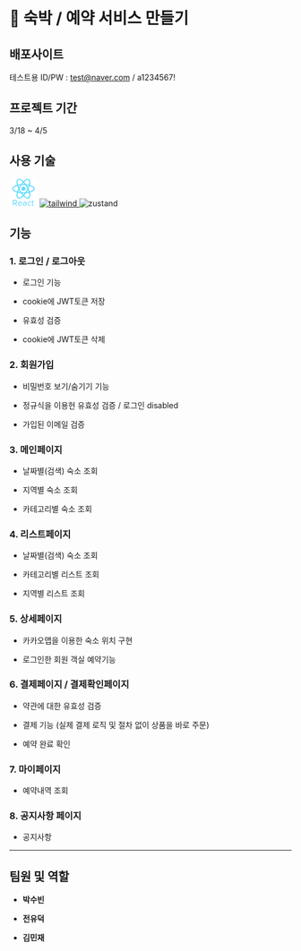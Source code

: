 # **💒 숙박 / 예약 서비스 만들기**

## 배포사이트



테스트용 ID/PW : test@naver.com / a1234567!

## 프로젝트 기간

3/18 ~ 4/5

## 사용 기술

<p align="left"> <img src="https://raw.githubusercontent.com/devicons/devicon/master/icons/react/react-original-wordmark.svg" alt="react" width="50" height="50"/> </a> <a href="https://sass-lang.com" target="_blank" rel="noreferrer">  <a href="https://tailwindcss.com/" target="_blank" rel="noreferrer"> <img src="https://www.vectorlogo.zone/logos/tailwindcss/tailwindcss-icon.svg" alt="tailwind" width="50" height="50"/> </a> <a><img src="https://github.com/subinsad/KDT_FE_MINI_Team2/assets/138507900/01ef85b6-0a12-44e5-9d4a-efdcb29ce9b4" alt="zustand" width="50" height="50"/></a> </p> 


## 기능

### 1. 로그인 / 로그아웃

- 로그인 기능 <br />

- cookie에 JWT토큰 저장 <br />
 
- 유효성 검증 <br />

- cookie에 JWT토큰 삭제

  
### 2. 회원가입

- 비밀번호 보기/숨기기 기능 <br /> 

- 정규식을 이용헌 유효성 검증 / 로그인 disabled <br />

- 가입된 이메일 검증


### 3. 메인페이지

- 날짜별(검색) 숙소 조회 <br />

- 지역별 숙소 조회 <br />

- 카테고리별 숙소 조회 <br />


### 4. 리스트페이지

- 날짜별(검색) 숙소 조회 <br />

- 카테고리별 리스트 조회 <br />
  
- 지역별 리스트 조회 <br />


### 5. 상세페이지

- 카카오맵을 이용한 숙소 위치 구현 <br />

- 로그인한 회원 객실 예약기능 <br />


### 6. 결제페이지 / 결제확인페이지

- 약관에 대한 유효성 검증 <br />

- 결제 기능 (실제 결제 로직 및 절차 없이 상품을 바로 주문) <br />

- 예약 완료 확인 <br />


### 7. 마이페이지

- 예약내역 조회 <br />


### 8. 공지사항 페이지

- 공지사항 <br />

---

## 팀원 및 역할

- **박수빈**



- **전유덕**



- **김민재**



